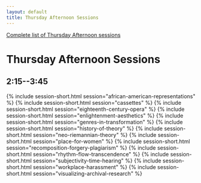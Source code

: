 ```yaml
---
layout: default
title: Thursday Afternoon Sessions
---
```


[Complete list of Thursday Afternoon sessions](complete.html)

# Thursday Afternoon Sessions

## 2:15--3:45

{% include session-short.html session="african-american-representations" %}
{% include session-short.html session="cassettes" %}
{% include session-short.html session="eighteenth-century-opera" %}
{% include session-short.html session="enlightenment-aesthetics" %}
{% include session-short.html session="genres-in-transformation" %}
{% include session-short.html session="history-of-theory" %}
{% include session-short.html session="neo-riemannian-theory" %}
{% include session-short.html session="place-for-women" %}
{% include session-short.html session="recomposition-forgery-plagiarism" %}
{% include session-short.html session="rhythm-flow-transcendence" %}
{% include session-short.html session="subjectivity-time-hearing" %}
{% include session-short.html session="workplace-harassment" %}
{% include session-short.html session="visualizing-archival-research" %}
